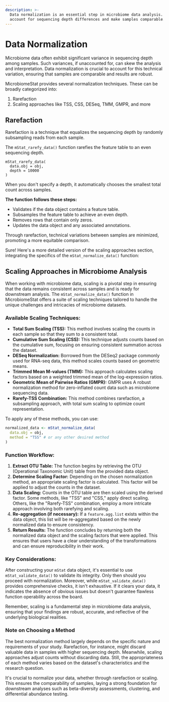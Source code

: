 ```yaml
---
description: >-
  Data normalization is an essential step in microbiome data analysis. It helps
  account for sequencing depth differences and make samples comparable.
---
```


# Data Normalization

Microbiome data often exhibit significant variance in sequencing depth among samples. Such variances, if unaccounted for, can skew the analysis and interpretation. Data normalization is crucial to account for this technical variation, ensuring that samples are comparable and results are robust.

MicrobiomeStat provides several normalization techniques. These can be broadly categorized into:

1. Rarefaction
2. Scaling approaches like TSS, CSS, DESeq, TMM, GMPR, and more

## Rarefaction

Rarefaction is a technique that equalizes the sequencing depth by randomly subsampling reads from each sample.

The `mStat_rarefy_data()` function rarefies the feature table to an even sequencing depth.

```{r}
mStat_rarefy_data(
  data.obj = obj,
  depth = 10000
)
```

When you don't specify a depth, it automatically chooses the smallest total count across samples.

**The function follows these steps:**

* Validates if the data object contains a feature table.
* Subsamples the feature table to achieve an even depth.
* Removes rows that contain only zeros.
* Updates the data object and any associated annotations.

Through rarefaction, technical variations between samples are minimized, promoting a more equitable comparison.

Sure! Here's a more detailed version of the scaling approaches section, integrating the specifics of the `mStat_normalize_data()` function:

## Scaling Approaches in Microbiome Analysis

When working with microbiome data, scaling is a pivotal step in ensuring that the data remains consistent across samples and is ready for downstream analysis. The `mStat_normalize_data()` function in MicrobiomeStat offers a suite of scaling techniques tailored to handle the unique challenges and intricacies of microbiome datasets.

### Available Scaling Techniques:

* **Total Sum Scaling (TSS):** This method involves scaling the counts in each sample so that they sum to a consistent total.
* **Cumulative Sum Scaling (CSS):** This technique adjusts counts based on the cumulative sum, focusing on ensuring consistent summation across the dataset.
* **DESeq Normalization:** Borrowed from the DESeq2 package commonly used for RNA-seq data, this method scales counts based on geometric means.
* **Trimmed Mean M-values (TMM):** This approach calculates scaling factors based on a weighted trimmed mean of the log-expression ratios.
* **Geometric Mean of Pairwise Ratios (GMPR):** GMPR uses A robust normalization method for zero-inflated count data such as microbiome sequencing data.
* **Rarefy-TSS Combination:** This method combines rarefaction, a subsampling approach, with total sum scaling to optimize count representation.

To apply any of these methods, you can use:

```r
normalized_data <- mStat_normalize_data(
  data.obj = obj,
  method = "TSS" # or any other desired method
)
```

### Function Workflow:

1. **Extract OTU Table:** The function begins by retrieving the OTU (Operational Taxonomic Unit) table from the provided data object.
2. **Determine Scaling Factor:** Depending on the chosen normalization method, an appropriate scaling factor is calculated. This factor will be applied to adjust the counts in the dataset.
3. **Data Scaling:** Counts in the OTU table are then scaled using the derived factor. Some methods, like "TSS" and "CSS," apply direct scaling. Others, like the "Rarefy-TSS" combination, employ a more intricate approach involving both rarefying and scaling.
4. **Re-aggregation (if necessary):** If a `feature.agg.list` exists within the data object, this list will be re-aggregated based on the newly normalized data to ensure consistency.
5. **Return Results:** The function concludes by returning both the normalized data object and the scaling factors that were applied. This ensures that users have a clear understanding of the transformations and can ensure reproducibility in their work.

### Key Considerations:

After constructing your `mStat` data object, it's essential to use `mStat_validate_data()` to validate its integrity. Only then should you proceed with normalization. Moreover, while `mStat_validate_data()` provides comprehensive checks, it isn't exhaustive. If it clears your data, it indicates the absence of obvious issues but doesn't guarantee flawless function operability across the board.

Remember, scaling is a fundamental step in microbiome data analysis, ensuring that your findings are robust, accurate, and reflective of the underlying biological realities.

### Note on Choosing a Method

The best normalization method largely depends on the specific nature and requirements of your study. Rarefaction, for instance, might discard valuable data in samples with higher sequencing depth. Meanwhile, scaling approaches adjust counts without discarding data. Still, the appropriateness of each method varies based on the dataset's characteristics and the research question.

It's crucial to normalize your data, whether through rarefaction or scaling. This ensures the comparability of samples, laying a strong foundation for downstream analyses such as beta-diversity assessments, clustering, and differential abundance testing.
